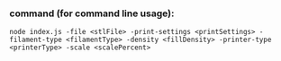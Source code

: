 ### command (for command line usage):

```
node index.js -file <stlFile> -print-settings <printSettings> -filament-type <filamentType> -density <fillDensity> -printer-type <printerType> -scale <scalePercent>
```

